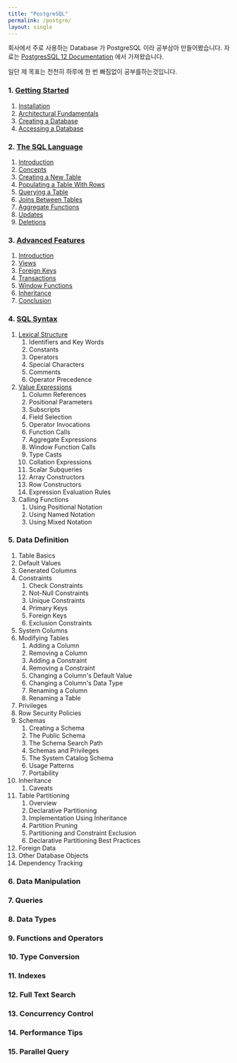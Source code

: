 ```yaml
---
title: "PostgreSQL"
permalink: /postgre/
layout: single
---
```


회사에서 주로 사용하는 Database 가 PostgreSQL 이라 공부삼아 만들어봤습니다. 자료는 [PostgresSQL 12 Documentation](https://www.postgresql.org/docs/12/index.html) 에서 가져왔습니다.

일단 제 목표는 천천히 하루에 한 번 빠짐없이 공부를하는것입니다.

### 1. [Getting Started](/postgre-1tutorialstart)

1. [Installation](/postgre-1installation)
2. [Architectural Fundamentals](/postgre-1architecturalfundamentals)
3. [Creating a Database](/postgre-1creatingdatabase)
4. [Accessing a Database](/postgre-1acessingdatabase)

### 2. [The SQL Language](/postgre-2tutorialsql)

1. [Introduction](/postgre-2introduction)
2. [Concepts](/postgre-2concepts)
3. [Creating a New Table](/postgre-2createnewtable)
4. [Populating a Table With Rows](/postgre-2populatingtablerow)
5. [Querying a Table](/postgre-2queryingtable)
6. [Joins Between Tables](/postgre-2joinsbetweentables)
7. [Aggregate Functions](/postgre-2aggregatefunction)
8. [Updates](/postgre-2updates)
9. [Deletions](/postgre-2deletions)

### 3. [Advanced Features](/postgre-3tutorialadvance)

1. [Introduction](/postgre-3introduction)
2. [Views](/postgre-3view)
3. [Foreign Keys](/postgre-3foreignkeys)
4. [Transactions](/postgre-3transaction)
5. [Window Functions](/postgre-3windowfunction)
6. [Inheritance](/postgre-3inheritance)
7. [Conclusion](/postgre-3conclusion)

### 4. [SQL Syntax](/postgre-4tutorialsqlsyntax)

1. [Lexical Structure](/postgre-4lexicalstructure)
    1. Identifiers and Key Words
    2. Constants
    3. Operators
    4. Special Characters
    5. Comments
    6. Operator Precedence
2. [Value Expressions](/postgre-4valueexpression)
    1. Column References
    2. Positional Parameters
    3. Subscripts
    4. Field Selection
    5. Operator Invocations
    6. Function Calls
    7. Aggregate Expressions
    8. Window Function Calls
    9. Type Casts
    10. Collation Expressions
    11. Scalar Subqueries
    12. Array Constructors
    13. Row Constructors
    14. Expression Evaluation Rules
3. Calling Functions
    1. Using Positional Notation
    2. Using Named Notation
    3. Using Mixed Notation

### 5. Data Definition

1. Table Basics
2. Default Values
3. Generated Columns
4. Constraints
    1. Check Constraints
    2. Not-Null Constraints
    3. Unique Constraints
    4. Primary Keys
    5. Foreign Keys
    6. Exclusion Constraints
5. System Columns
6. Modifying Tables
    1. Adding a Column
    2. Removing a Column
    3. Adding a Constraint
    4. Removing a Constraint
    5. Changing a Column's Default Value
    6. Changing a Column's Data Type
    7. Renaming a Column
    8. Renaming a Table
7. Privileges
8. Row Security Policies
9. Schemas
    1. Creating a Schema
    2. The Public Schema
    3. The Schema Search Path
    4. Schemas and Privileges
    5. The System Catalog Schema
    6. Usage Patterns
    7. Portability
10. Inheritance
    1. Caveats
11. Table Partitioning
    1. Overview
    2. Declarative Partitioning
    3. Implementation Using Inheritance
    4. Partition Pruning
    5. Partitioning and Constraint Exclusion
    6. Declarative Partitioning Best Practices
12. Foreign Data
13. Other Database Objects
14. Dependency Tracking

### 6. Data Manipulation

### 7. Queries

### 8. Data Types

### 9. Functions and Operators

### 10. Type Conversion

### 11. Indexes

### 12. Full Text Search

### 13. Concurrency Control

### 14. Performance Tips

### 15. Parallel Query